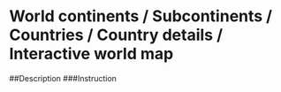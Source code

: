 # World continents / Subcontinents / Countries / Country details / Interactive world map
##Description
###Instruction
